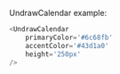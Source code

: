 UndrawCalendar example:

```js
<UndrawCalendar 
    primaryColor='#6c68fb'
    accentColor='#43d1a0'
    height='250px'
/>
```